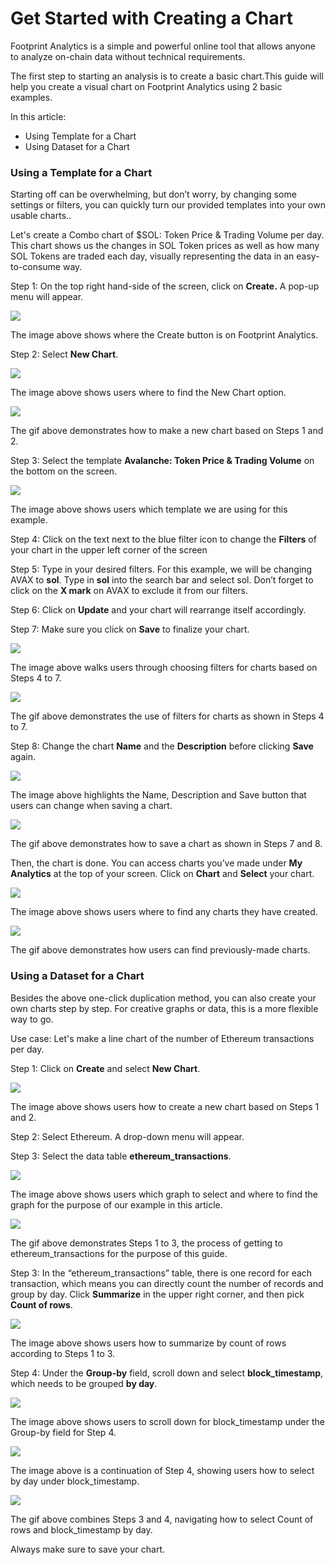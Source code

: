 # Get Started with Creating a Chart

Footprint Analytics is a simple and powerful online tool that allows anyone to analyze on-chain data without technical requirements.

The first step to starting an analysis is to create a basic chart.This guide will help you create a visual chart on Footprint Analytics using 2 basic examples.

In this article:

* Using Template for a Chart
* Using Dataset for a Chart

### Using a Template for a Chart <a href="#_9qs0vlzhzb0x" id="_9qs0vlzhzb0x"></a>

Starting off can be overwhelming, but don’t worry, by changing some settings or filters, you can quickly turn our provided templates into your own usable charts..

Let's create a Combo chart of $SOL: Token Price & Trading Volume per day. This chart shows us the changes in SOL Token prices as well as how many SOL Tokens are traded each day, visually representing the data in an easy-to-consume way.

Step 1: On the top right hand-side of the screen, click on **Create.** A pop-up menu will appear.

![](<../../../.gitbook/assets/0 (11)>)

The image above shows where the Create button is on Footprint Analytics.

Step 2: Select **New Chart**.

![](<../../../.gitbook/assets/1 (5)>)

The image above shows users where to find the New Chart option.

![](<../../../.gitbook/assets/2 (4)>)

The gif above demonstrates how to make a new chart based on Steps 1 and 2.

Step 3: Select the template **Avalanche: Token Price & Trading Volume** on the bottom on the screen.

![](<../../../.gitbook/assets/3 (4) (1)>)

The image above shows users which template we are using for this example.

Step 4: Click on the text next to the blue filter icon to change the **Filters** of your chart in the upper left corner of the screen

Step 5: Type in your desired filters. For this example, we will be changing AVAX to **sol**. Type in **sol** into the search bar and select sol. Don’t forget to click on the **X mark** on AVAX to exclude it from our filters.

Step 6: Click on **Update** and your chart will rearrange itself accordingly.

Step 7: Make sure you click on **Save** to finalize your chart.

![](<../../../.gitbook/assets/5 (2) (1)>)

The image above walks users through choosing filters for charts based on Steps 4 to 7.

![](<../../../.gitbook/assets/6 (1)>)

The gif above demonstrates the use of filters for charts as shown in Steps 4 to 7.

Step 8: Change the chart **Name** and the **Description** before clicking **Save** again.

![](../../../.gitbook/assets/7)

The image above highlights the Name, Description and Save button that users can change when saving a chart.

![](<../../../.gitbook/assets/8 (1)>)

The gif above demonstrates how to save a chart as shown in Steps 7 and 8.

Then, the chart is done. You can access charts you’ve made under **My Analytics** at the top of your screen. Click on **Chart** and **Select** your chart.

![](<../../../.gitbook/assets/9 (4) (1)>)

The image above shows users where to find any charts they have created.

![](<../../../.gitbook/assets/10 (4) (1)>)

The gif above demonstrates how users can find previously-made charts.

### Using a Dataset for a Chart <a href="#_an3nyf4rvvti" id="_an3nyf4rvvti"></a>

Besides the above one-click duplication method, you can also create your own charts step by step. For creative graphs or data, this is a more flexible way to go.

Use case: Let's make a line chart of the number of Ethereum transactions per day.

Step 1: Click on **Create** and select **New Chart**.

![](<../../../.gitbook/assets/11 (5)>)

The image above shows users how to create a new chart based on Steps 1 and 2.

Step 2: Select Ethereum. A drop-down menu will appear.

Step 3: Select the data table **ethereum\_transactions**.

![](<../../../.gitbook/assets/12 (2)>)

The image above shows users which graph to select and where to find the graph for the purpose of our example in this article.

![](<../../../.gitbook/assets/13 (1) (1)>)

The gif above demonstrates Steps 1 to 3, the process of getting to ethereum\_transactions for the purpose of this guide.

Step 3: In the “ethereum\_transactions” table, there is one record for each transaction, which means you can directly count the number of records and group by day. Click **Summarize** in the upper right corner, and then pick **Count of rows**.

![](<../../../.gitbook/assets/14 (2)>)

The image above shows users how to summarize by count of rows according to Steps 1 to 3.

Step 4: Under the **Group-by** field, scroll down and select **block\_timestamp**, which needs to be grouped **by day**.

![](<../../../.gitbook/assets/15 (2) (1)>)

The image above shows users to scroll down for block\_timestamp under the Group-by field for Step 4.

![](<../../../.gitbook/assets/16 (2) (1)>)

The image above is a continuation of Step 4, showing users how to select by day under block\_timestamp.

![](<../../../.gitbook/assets/17 (1) (1)>)

The gif above combines Steps 3 and 4, navigating how to select Count of rows and block\_timestamp by day.

Always make sure to save your chart.
